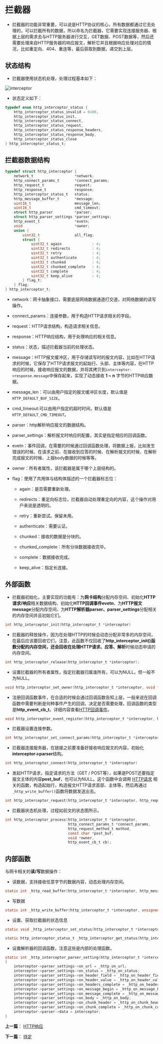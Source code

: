 # 拦截器

- 拦截器的功能非常重要，可以说是HTTP协议的核心，所有数据都通过它去处理的，可以拦截所有的数据，所以命名为拦截器，它需要实现连接服务器、根据上层的需求去与HTTP服务器进行交互，GET数据、POST数据等，然后还需要处理来自HTTP服务器的响应报文，解析它并且根据响应处理对应的情况，比如重定向、404、重连等，最后获取到数据，递交到上层。

## 状态结构

- 拦截器使用状态机处理，处理过程基本如下：

![interceptor](http://qiniu.jiejie01.top/interceptor.png)

- 状态定义如下：

```c
typedef enum http_interceptor_status {
    http_interceptor_status_invalid = 0x00,
    http_interceptor_status_init,
    http_interceptor_status_connect,
    http_interceptor_status_request,
    http_interceptor_status_response_headers,
    http_interceptor_status_response_body,
    http_interceptor_status_close
} http_interceptor_status_t;
```

## 拦截器数据结构

```c
typedef struct http_interceptor {
    network_t                   *network;
    http_connect_params_t       *connect_params;
    http_request_t              request;
    http_response_t             response;
    http_interceptor_status_t   status;
    http_message_buffer_t       *message;
    uint16_t                    message_len;
    uint16_t                    cmd_timeout;
    struct http_parser          *parser;
    struct http_parser_settings *parser_settings;
    http_event_t                *evetn;
    void                        *owner;
    union {
        uint32_t                all_flag;
        struct {
            uint32_t again              : 4;
            uint32_t redirects          : 4;
            uint32_t retry              : 4;
            uint32_t authenticate       : 4;
            uint32_t chunked            : 4;
            uint32_t chunked_complete   : 4;
            uint32_t complete           : 4;
            uint32_t keep_alive         : 4;
        } flag_t;
    } flag;
} http_interceptor_t;
```

- network：网卡抽象接口，需要底层网络数据通道打交道，对网络数据的读写操作。

- connect_params：连接参数，用于构造HTTP请求相关的字段。

- request：HTTP请求结构，构造请求相关信息。

- response：HTTP响应结构，用于处理响应的相关信息。

- status：状态，描述拦截器当前的处理状态。

- message：HTTP报文缓冲区，用于存储读写时的报文内容，比如在HTTP请求的时候，它保存了HTTP请求报文的起始行、头部、主体等内容，在HTTP响应的时候，接收响应报文的数据，并将其拷贝到`interceptor->response.message`中保存起来，实现了动态接收 **1 ~ n** 字节的HTTP响应数据。

- message_len：可以由用户指定的报文缓冲区长度，默认值是`HTTP_DEFAULT_BUF_SIZE`。

- cmd_timeout:可以由用户指定的超时时间，默认值是`HTTP_DEFAULT_CMD_TIMEOUT`。

- parser：http解析响应报文的数据结构。

- parser_settings：解析报文时响应的配置，其实是指定相应的回调函数。

- evetn：事件回调，在需要的时候通过回调函数处理，将数据上报，比如发生错误的时候、在请求之前、在接收到应答的时候、在解析报文的时候、在解析完成报文的时候、上报body数据的时候等等。

- owner：所有者属性，该拦截器是属于哪个上层结构的。

- flag：使用了共用体与结构体描述的一个拦截器标志位：
  - again：是否需要重新处理。
  
  - redirects：重定向标志位，拦截器自动处理重定向的内容，这个操作对用户来说是透明的。
  
  - retry：重新尝试。保留未用。
  
  - authenticate：需要认证。
 
  - chunked：接收的数据是分块的。
  
  - chunked_complete：所有分块数据接收完毕。
  
  - complete：数据接收完成。
  
  - keep_alive：指定长连接。


## 外部函数

- 拦截器初始化，主要实现的功能有：为**网卡结构**分配内存空间、初始化**HTTP请求/响应**相关数据结构、初始化**HTTP回调事件evetn**、为**HTTP报文message**分配内存空间、为**HTTP解析器parser、parser_settings**分配相关的内存空间并且初始它们。

```c
int http_interceptor_init(http_interceptor_t *interceptor)
```

- 拦截器的释放操作，因为在处理HTTP的时候会动态分配非常多的内存空间，在最后应该要回收它们，注意，此函数不仅回收了**http_interceptor_init()**函数分配的内存空间，还会回收在**处理HTTP请求、应答、解析**时候动态申请的内存空间。

```c
int http_interceptor_release(http_interceptor_t *interceptor);
```

- 设置拦截器的所有者属性，指定拦截器归属谁所有，可以为NULL，但一般不为NULL。

```c
void http_interceptor_set_owner(http_interceptor_t *interceptor, void *owner);
```

- 注册回调函数事件，在合适的时候会通过回调函数告知上层，一般来说在回调函数中需要判断是何种事件产生的回调，决定是否需要处理，回调函数的类型是**http_event_cb_t**，详细内容查看[HTTP回调事件](./event.md)。

```c
void http_interceptor_event_register(http_interceptor_t *interceptor, http_event_cb_t cb);
```



- 拦截器设置连接参数。

```c
int http_interceptor_set_connect_params(http_interceptor_t *interceptor, http_connect_params_t *conn_param)
```

- 拦截器连接服务器，在链接之前要准备好接收响应报文的内容，初始化**interceptor->parser**结构。

```c
int http_interceptor_connect(http_interceptor_t *interceptor)
```

- 发起HTTP请求，指定请求的方法（GET / POST等），如果是POST还要指定报文主体的内容**post_buf**，也可以为NULL。这个函数中会调用 [HTTP请求](./request.md) 相关的函数，构造起始行，构造报文HTTP请求首部、主体等，然后再通过`_http_write_buffer()`函数将数据发送出去。

```c
int http_interceptor_request(http_interceptor_t *interceptor, http_request_method_t mothod, const char *post_buf)
```

- 拦截器状态机处理，过程如前文的状态图所示。

```c
int http_interceptor_process(http_interceptor_t *interceptor,
                             http_connect_params_t *connect_params,
                             http_request_method_t mothod, 
                             const char *post_buf,
                             void *owner,
                             http_event_cb_t cb);
```


## 内部函数

与网卡相关的**读/写**数据操作：

- 读数据，支持接收任意字节的数据内容，动态处理内存空间。

```c
static int _http_read_buffer(http_interceptor_t *interceptor, http_message_buffer_t *buf, int length)
```

- 写数据

```c
static int _http_write_buffer(http_interceptor_t *interceptor, unsigned char *buf, int length)
```

- 设置、获取拦截器的状态信息

```c
static void _http_interceptor_set_status(http_interceptor_t *interceptor, http_interceptor_status_t status)

static http_interceptor_status_t _http_interceptor_get_status(http_interceptor_t *interceptor)
```

- 设置解析器的回调函数，注意这些是内部的处理函数。

```c
static int _http_interceptor_parser_setting(http_interceptor_t *interceptor)
{
    interceptor->parser_settings->on_url = _http_on_url;
    interceptor->parser_settings->on_status = _http_on_status;
    interceptor->parser_settings->on_header_field = _http_on_header_field;
    interceptor->parser_settings->on_header_value = _http_on_header_value;
    interceptor->parser_settings->on_headers_complete = _http_on_headers_complete;
    interceptor->parser_settings->on_message_begin = _http_on_message_begin;
    interceptor->parser_settings->on_message_complete = _http_on_message_complete;
    interceptor->parser_settings->on_body = _http_on_body;
    interceptor->parser_settings->on_chunk_header = _http_on_chunk_header;
    interceptor->parser_settings->on_chunk_complete = _http_on_chunk_complete;
    interceptor->parser->data = interceptor;
}
```



**上一篇**： [HTTP响应](./response.md)

**下一篇**： [待定](./interceptor.md)

